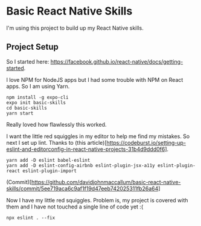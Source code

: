 # Basic React Native Skills

I'm using this project to build up my React Native skills.

## Project Setup

So I started here: https://facebook.github.io/react-native/docs/getting-started.

I love NPM for NodeJS apps but I had some trouble with NPM on React apps. So I am using Yarn.

```
npm install -g expo-cli
expo init basic-skills
cd basic-skills
yarn start
```

Really loved how flawlessly this worked.

I want the little red squiggles in my editor to help me find my mistakes. So next I set up lint. Thanks to (this article)[https://codeburst.io/setting-up-eslint-and-editorconfig-in-react-native-projects-31b4d9ddd0f6].

```
yarn add -D eslint babel-eslint
yarn add -D eslint-config-airbnb eslint-plugin-jsx-a11y eslint-plugin-react eslint-plugin-import
```

(Commit)[https://github.com/davidjohnmaccallum/basic-react-native-skills/commit/5ee719aca6c9af1f19d47eeb742025311fb26a64]

Now I have my little red squiggles. Problem is, my project is covered with them and I have not touched a single line of code yet :(

```
npx eslint . --fix
```



